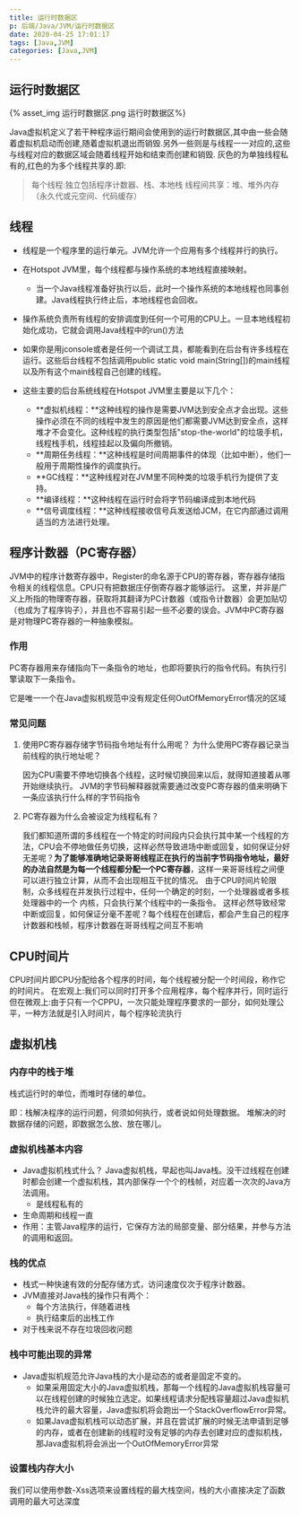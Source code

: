 ```yaml
---
title: 运行时数据区
p: 后端/Java/JVM/运行时数据区
date: 2020-04-25 17:01:17
tags: [Java,JVM]
categories: [Java,JVM]
---
```

## 运行时数据区

{% asset_img 运行时数据区.png 运行时数据区%}

Java虚拟机定义了若干种程序运行期间会使用到的运行时数据区,其中由一些会随着虚拟机启动而创建,随着虚拟机退出而销毁.另外一些则是与线程一一对应的,这些与线程对应的数据区域会随着线程开始和结束而创建和销毁.
灰色的为单独线程私有的,红色的为多个线程共享的.即:
> 每个线程:独立包括程序计数器、栈、本地栈
> 线程间共享：堆、堆外内存（永久代或元空间、代码缓存）

## 线程

- 线程是一个程序里的运行单元。JVM允许一个应用有多个线程并行的执行。
- 在Hotspot JVM里，每个线程都与操作系统的本地线程直接映射。
  - 当一个Java线程准备好执行以后，此时一个操作系统的本地线程也同事创建。Java线程执行终止后，本地线程也会回收。
- 操作系统负责所有线程的安排调度到任何一个可用的CPU上。一旦本地线程初始化成功，它就会调用Java线程中的run()方法

- 如果你是用jconsole或者是任何一个调试工具，都能看到在后台有许多线程在运行。这些后台线程不包括调用public static void main(String[])的main线程以及所有这个main线程自己创建的线程。

- 这些主要的后台系统线程在Hotspot JVM里主要是以下几个：
  - **虚拟机线程：**这种线程的操作是需要JVM达到安全点才会出现。这些操作必须在不同的线程中发生的原因是他们都需要JVM达到安全点，这样堆才不会变化。这种线程的执行类型包括"stop-the-world"的垃圾手机，线程栈手机，线程挂起以及偏向所撤销。
  - **周期任务线程：**这种线程是时间周期事件的体现（比如中断），他们一般用于周期性操作的调度执行。
  - **GC线程：**这种线程对在JVM里不同种类的垃圾手机行为提供了支持。
  - **编译线程：**这种线程在运行时会将字节码编译成到本地代码
  - **信号调度线程：**这种线程接收信号兵发送给JCM，在它内部通过调用适当的方法进行处理。

## 程序计数器（PC寄存器）

JVM中的程序计数寄存器中，Register的命名源于CPU的寄存器，寄存器存储指令相关的线程信息。CPU只有把数据庄仔倒寄存器才能够运行。
这里，并非是广义上所指的物理寄存器，获取将其翻译为PC计数器（或指令计数器）会更加贴切（也成为了程序钩子），并且也不容易引起一些不必要的误会。JVM中PC寄存器是对物理PC寄存器的一种抽象模拟。

### 作用

PC寄存器用来存储指向下一条指令的地址，也即将要执行的指令代码。有执行引擎读取下一条指令。

它是唯一一个在Java虚拟机规范中没有规定任何OutOfMemoryError情况的区域

### 常见问题

1. 使用PC寄存器存储字节码指令地址有什么用呢？
    为什么使用PC寄存器记录当前线程的执行地址呢？

    因为CPU需要不停地切换各个线程，这时候切换回来以后，就得知道接着从哪开始继续执行。
    JVM的字节码解释器就需要通过改变PC寄存器的值来明确下一条应该执行什么样的字节码指令

2. PC寄存器为什么会被设定为线程私有？

    我们都知道所谓的多线程在一个特定的时间段内只会执行其中某一个线程的方法，CPU会不停地做任务切换，这样必然导致进场中断或回复，如何保证分好无差呢？**为了能够准确地记录哥哥线程正在执行的当前字节码指令地址，最好的办法自然是为每一个线程都分配一个PC寄存器**，这样一来哥哥线程之间便可以进行独立计算，从而不会出现相互干扰的情况。
    由于CPU时间片轮限制，众多线程在并发执行过程中，任何一个确定的时刻，一个处理器或者多核处理器中的一个 内核，只会执行某个线程中的一条指令。
    这样必然导致经常中断或回复，如何保证分毫不差呢？每个线程在创建后，都会产生自己的程序计数器和栈帧，程序计数器在哥哥线程之间互不影响

## CPU时间片

CPU时间片即CPU分配给各个程序的时间，每个线程被分配一个时间段，称作它的时间片。
在宏观上:我们可以同时打开多个应用程序，每个程序并行，同时运行
但在微观上:由于只有一个CPPU，一次只能处理程序要求的一部分，如何处理公平，一种方法就是引入时间片，每个程序轮流执行

## 虚拟机栈

### 内存中的栈于堆

栈式运行时的单位，而堆时存储的单位。

即：栈解决程序的运行问题，何须如何执行，或者说如何处理数据。
堆解决的时数据存储的问题，即数据怎么放、放在哪儿。

### 虚拟机栈基本内容

- Java虚拟机栈式什么？
  Java虚拟机栈，早起也叫Java栈。没干过线程在创建时都会创建一个虚拟机栈，其内部保存一个个的栈帧，对应着一次次的Java方法调用。
  - 是线程私有的
- 生命周期和线程一直
- 作用：主管Java程序的运行，它保存方法的局部变量、部分结果，并参与方法的调用和返回。

### 栈的优点

- 栈式一种快速有效的分配存储方式，访问速度仅次于程序计数器。
- JVM直接对Java栈的操作只有两个：
  - 每个方法执行，伴随着进栈
  - 执行结束后的出栈工作
- 对于栈来说不存在垃圾回收问题

### 栈中可能出现的异常

- Java虚拟机规范允许Java栈的大小是动态的或者是固定不变的。
  - 如果采用固定大小的Java虚拟机栈，那每一个线程的Java虚拟机栈容量可以在线程创建的时候独立选定。如果线程请求分配栈容量超过Java虚拟机栈允许的最大容量，Java虚拟机将会跑出一个StackOverflowError异常。
  - 如果Java虚拟机栈可以动态扩展，并且在尝试扩展的时候无法申请到足够的内存，或者在创建新的线程时没有足够的内存去创建对应的虚拟机栈，那Java虚拟机将会派出一个OutOfMemoryError异常

### 设置栈内存大小

我们可以使用参数-Xss选项来设置线程的最大栈空间，栈的大小直接决定了函数调用的最大可达深度
